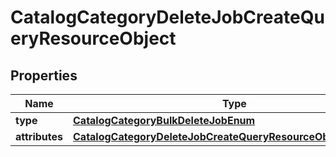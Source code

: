 # CatalogCategoryDeleteJobCreateQueryResourceObject

## Properties
Name | Type | Description | Notes
------------ | ------------- | ------------- | -------------
**type** | [**CatalogCategoryBulkDeleteJobEnum**](CatalogCategoryBulkDeleteJobEnum.md) |  | 
**attributes** | [**CatalogCategoryDeleteJobCreateQueryResourceObjectAttributes**](CatalogCategoryDeleteJobCreateQueryResourceObjectAttributes.md) |  | 
